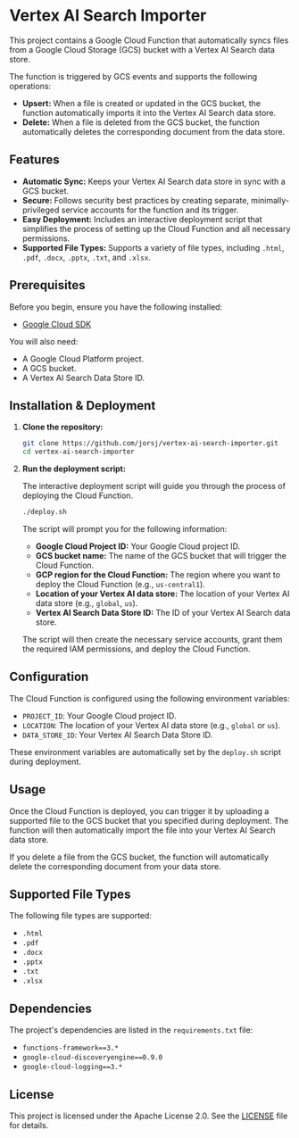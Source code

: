 # Vertex AI Search Importer

This project contains a Google Cloud Function that automatically syncs files from a Google Cloud Storage (GCS) bucket with a Vertex AI Search data store.

The function is triggered by GCS events and supports the following operations:

-   **Upsert:** When a file is created or updated in the GCS bucket, the function automatically imports it into the Vertex AI Search data store.
-   **Delete:** When a file is deleted from the GCS bucket, the function automatically deletes the corresponding document from the data store.

## Features

-   **Automatic Sync:** Keeps your Vertex AI Search data store in sync with a GCS bucket.
-   **Secure:** Follows security best practices by creating separate, minimally-privileged service accounts for the function and its trigger.
-   **Easy Deployment:** Includes an interactive deployment script that simplifies the process of setting up the Cloud Function and all necessary permissions.
-   **Supported File Types:** Supports a variety of file types, including `.html`, `.pdf`, `.docx`, `.pptx`, `.txt`, and `.xlsx`.

## Prerequisites

Before you begin, ensure you have the following installed:

-   [Google Cloud SDK](https://cloud.google.com/sdk/install)

You will also need:

-   A Google Cloud Platform project.
-   A GCS bucket.
-   A Vertex AI Search Data Store ID.

## Installation & Deployment

1.  **Clone the repository:**

    ```bash
    git clone https://github.com/jorsj/vertex-ai-search-importer.git
    cd vertex-ai-search-importer
    ```

2.  **Run the deployment script:**

    The interactive deployment script will guide you through the process of deploying the Cloud Function.

    ```bash
    ./deploy.sh
    ```

    The script will prompt you for the following information:

    -   **Google Cloud Project ID:** Your Google Cloud project ID.
    -   **GCS bucket name:** The name of the GCS bucket that will trigger the Cloud Function.
    -   **GCP region for the Cloud Function:** The region where you want to deploy the Cloud Function (e.g., `us-central1`).
    -   **Location of your Vertex AI data store:** The location of your Vertex AI data store (e.g., `global`, `us`).
    -   **Vertex AI Search Data Store ID:** The ID of your Vertex AI Search data store.

    The script will then create the necessary service accounts, grant them the required IAM permissions, and deploy the Cloud Function.

## Configuration

The Cloud Function is configured using the following environment variables:

-   `PROJECT_ID`: Your Google Cloud project ID.
-   `LOCATION`: The location of your Vertex AI data store (e.g., `global` or `us`).
-   `DATA_STORE_ID`: Your Vertex AI Search Data Store ID.

These environment variables are automatically set by the `deploy.sh` script during deployment.

## Usage

Once the Cloud Function is deployed, you can trigger it by uploading a supported file to the GCS bucket that you specified during deployment. The function will then automatically import the file into your Vertex AI Search data store.

If you delete a file from the GCS bucket, the function will automatically delete the corresponding document from your data store.

## Supported File Types

The following file types are supported:

-   `.html`
-   `.pdf`
-   `.docx`
-   `.pptx`
-   `.txt`
-   `.xlsx`

## Dependencies

The project's dependencies are listed in the `requirements.txt` file:

-   `functions-framework==3.*`
-   `google-cloud-discoveryengine==0.9.0`
-   `google-cloud-logging==3.*`

## License

This project is licensed under the Apache License 2.0. See the [LICENSE](LICENSE) file for details.